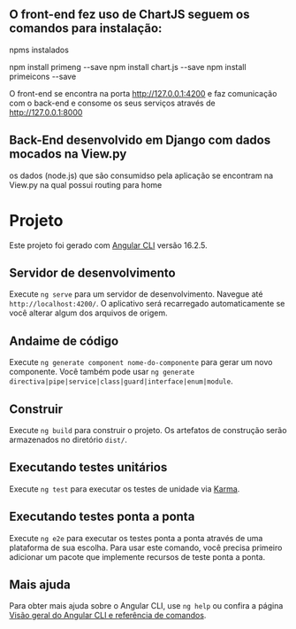 
## O front-end fez uso de ChartJS seguem os comandos para instalação:

npms instalados

npm install primeng --save
npm install chart.js --save
npm install primeicons --save

O front-end se encontra na porta http://127.0.0.1:4200 e faz comunicação com o back-end e consome os seus serviços através de http://127.0.0.1:8000

## Back-End desenvolvido em Django com dados mocados na View.py

os dados (node.js) que são consumidso pela aplicação se encontram na View.py na qual possui routing para home


# Projeto

Este projeto foi gerado com [Angular CLI](https://github.com/angular/angular-cli) versão 16.2.5.

## Servidor de desenvolvimento

Execute `ng serve` para um servidor de desenvolvimento. Navegue até `http://localhost:4200/`. O aplicativo será recarregado automaticamente se você alterar algum dos arquivos de origem.

## Andaime de código

Execute `ng generate component nome-do-componente` para gerar um novo componente. Você também pode usar `ng generate directiva|pipe|service|class|guard|interface|enum|module`.

## Construir

Execute `ng build` para construir o projeto. Os artefatos de construção serão armazenados no diretório `dist/`.

## Executando testes unitários

Execute `ng test` para executar os testes de unidade via [Karma](https://karma-runner.github.io).

## Executando testes ponta a ponta

Execute `ng e2e` para executar os testes ponta a ponta através de uma plataforma de sua escolha. Para usar este comando, você precisa primeiro adicionar um pacote que implemente recursos de teste ponta a ponta.

## Mais ajuda

Para obter mais ajuda sobre o Angular CLI, use `ng help` ou confira a página [Visão geral do Angular CLI e referência de comandos](https://angular.io/cli).
